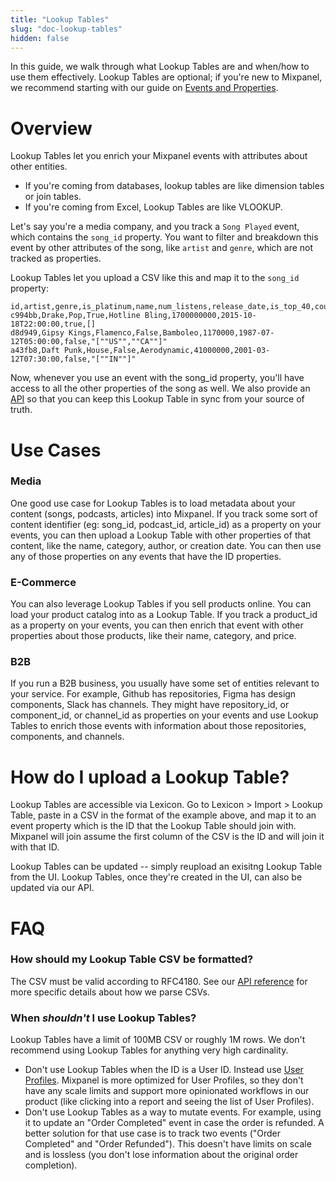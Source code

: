 ```yaml
---
title: "Lookup Tables"
slug: "doc-lookup-tables"
hidden: false
---
```


In this guide, we walk through what Lookup Tables are and when/how to use them effectively. Lookup Tables are optional; if you're new to Mixpanel, we recommend starting with our guide on [Events and Properties](doc:events-properties).

# Overview

Lookup Tables let you enrich your Mixpanel events with attributes about other entities.
* If you're coming from databases, lookup tables are like dimension tables or join tables.
* If you're coming from Excel, Lookup Tables are like VLOOKUP.

Let's say you're a media company, and you track a `Song Played` event, which contains the `song_id` property. You want to filter and breakdown this event by other attributes of the song, like `artist` and `genre`, which are not tracked as properties.

Lookup Tables let you upload a CSV like this and map it to the `song_id` property:
```csv
id,artist,genre,is_platinum,name,num_listens,release_date,is_top_40,countries
c994bb,Drake,Pop,True,Hotline Bling,1700000000,2015-10-18T22:00:00,true,[]
d8d949,Gipsy Kings,Flamenco,False,Bamboleo,1170000,1987-07-12T05:00:00,false,"[""US"",""CA""]"
a43fb8,Daft Punk,House,False,Aerodynamic,41000000,2001-03-12T07:30:00,false,"[""IN""]"
```

Now, whenever you use an event with the song_id property, you'll have access to all the other properties of the song as well. We also provide an [API](ref:replace-lookup-table) so that you can keep this Lookup Table in sync from your source of truth.

# Use Cases

### Media
One good use case for Lookup Tables is to load metadata about your content (songs, podcasts, articles) into Mixpanel. If you track some sort of content identifier (eg: song_id, podcast_id, article_id) as a property on your events, you can then upload a Lookup Table with other properties of that content, like the name, category, author, or creation date. You can then use any of those properties on any events that have the ID properties.

### E-Commerce
You can also leverage Lookup Tables if you sell products online. You can load your product catalog into as a Lookup Table. If you track a product_id as a property on your events, you can then enrich that event with other properties about those products, like their name, category, and price.

### B2B
If you run a B2B business, you usually have some set of entities relevant to your service. For example, Github has repositories, Figma has design components, Slack has channels. They might have repository_id, or component_id, or channel_id as properties on your events and use Lookup Tables to enrich those events with information about those repositories, components, and channels.

# How do I upload a Lookup Table?
Lookup Tables are accessible via Lexicon. Go to Lexicon > Import > Lookup Table, paste in a CSV in the format of the example above, and map it to an event property which is the ID that the Lookup Table should join with. Mixpanel will join assume the first column of the CSV is the ID and will join it with that ID.

Lookup Tables can be updated -- simply reupload an exisitng Lookup Table from the UI. Lookup Tables, once they're created in the UI, can also be updated via our API.


# FAQ

### How should my Lookup Table CSV be formatted?
The CSV must be valid according to RFC4180. See our [API reference](ref:replace-lookup-table) for more specific details about how we parse CSVs.

### When _shouldn't_ I use Lookup Tables?
Lookup Tables have a limit of 100MB CSV or roughly 1M rows. We don't recommend using Lookup Tables for anything very high cardinality.
* Don't use Lookup Tables when the ID is a User ID. Instead use [User Profiles](doc:users-groups). Mixpanel is more optimized for User Profiles, so they don't have any scale limits and support more opinionated workflows in our product (like clicking into a report and seeing the list of User Profiles).
* Don't use Lookup Tables as a way to mutate events. For example, using it to update an "Order Completed" event in case the order is refunded. A better solution for that use case is to track two events ("Order Completed" and "Order Refunded"). This doesn't have limits on scale and is lossless (you don't lose information about the original order completion).
